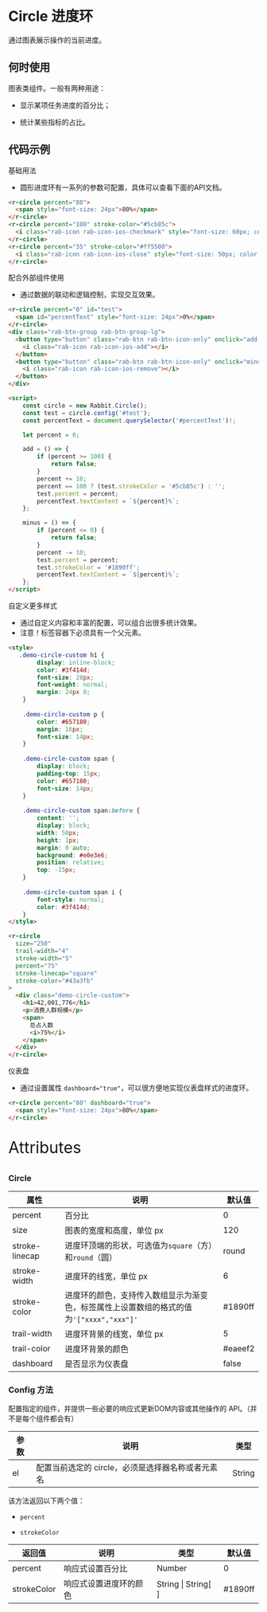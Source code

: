 # Circle 进度环

通过图表展示操作的当前进度。

## 何时使用

图表类组件。一般有两种用途：

- 显示某项任务进度的百分比；

- 统计某些指标的占比。

## 代码示例

基础用法

* 圆形进度环有一系列的参数可配置，具体可以查看下面的API文档。

```html
<r-circle percent="80">
  <span style="font-size: 24px">80%</span>
</r-circle>
<r-circle percent="100" stroke-color="#5cb85c">
  <i class="rab-icon rab-icon-ios-checkmark" style="font-size: 60px; color: #5cb85c"></i>
</r-circle>
<r-circle percent="35" stroke-color="#ff5500">
  <i class="rab-icon rab-icon-ios-close" style="font-size: 50px; color: #ff5500"></i>
</r-circle>
```

配合外部组件使用

- 通过数据的联动和逻辑控制，实现交互效果。

```html
<r-circle percent="0" id="test">
  <span id="percentText" style="font-size: 24px">0%</span>
</r-circle>
<div class="rab-btn-group rab-btn-group-lg">
  <button type="button" class="rab-btn rab-btn-icon-only" onclick="add()">
    <i class="rab-icon rab-icon-ios-add"></i>
  </button>
  <button type="button" class="rab-btn rab-btn-icon-only" onclick="minus()">
    <i class="rab-icon rab-icon-ios-remove"></i>
  </button>
</div>

<script>
    const circle = new Rabbit.Circle();
    const test = circle.config('#test');
    const percentText = document.querySelector('#percentText')!;

    let percent = 0;

    add = () => {
        if (percent >= 100) {
            return false;
        }
        percent += 10;
        percent == 100 ? (test.strokeColor = '#5cb85c') : '';
        test.percent = percent;
        percentText.textContent = `${percent}%`;
    };

    minus = () => {
        if (percent <= 0) {
            return false;
        }
        percent -= 10;
        test.percent = percent;
        test.strokeColor = '#1890ff';
        percentText.textContent = `${percent}%`;
    };
</script>
```

自定义更多样式

- 通过自定义内容和丰富的配置，可以组合出很多统计效果。
- 注意！标签容器下必须具有一个父元素。

```html
<style>
   .demo-circle-custom h1 {
        display: inline-block;
        color: #3f414d;
        font-size: 28px;
        font-weight: normal;
        margin: 24px 0;
    }
    
    .demo-circle-custom p {
        color: #657180;
        margin: 16px;
        font-size: 14px;
    }
    
    .demo-circle-custom span {
        display: block;
        padding-top: 15px;
        color: #657180;
        font-size: 14px;
    }
    
    .demo-circle-custom span:before {
        content: '';
        display: block;
        width: 50px;
        height: 1px;
        margin: 0 auto;
        background: #e0e3e6;
        position: relative;
        top: -15px;
    }
    
    .demo-circle-custom span i {
        font-style: normal;
        color: #3f414d;
    }
</style>

<r-circle 
  size="250" 
  trail-width="4" 
  stroke-width="5" 
  percent="75" 
  stroke-linecap="square" 
  stroke-color="#43a3fb"
>
  <div class="demo-circle-custom">
    <h1>42,001,776</h1>
    <p>消费人群规模</p>
    <span>
      总占人数
      <i>75%</i>
    </span>
  </div>
</r-circle>
```

仪表盘

- 通过设置属性 `dashboard="true"`，可以很方便地实现仪表盘样式的进度环。

```html
<r-circle percent="80" dashboard="true">
  <span style="font-size: 24px">80%</span>
</r-circle>
```

<p style="font-size: 32px">Attributes</p>

### Circle

| 属性           | 说明                                                         | 默认值   |
| -------------- | ------------------------------------------------------------ | -------- |
| percent        | 百分比                                                       | 0        |
| size           | 图表的宽度和高度，单位 px                                    | 120      |
| stroke-linecap | 进度环顶端的形状，可选值为`square`（方）和`round`（圆）      | round    |
| stroke-width   | 进度环的线宽，单位 px                                        | 6        |
| stroke-color   | 进度环的颜色，支持传入数组显示为渐变色，标签属性上设置数组的格式的值为`'["xxxx","xxx"]'` | \#1890ff |
| trail-width    | 进度环背景的线宽，单位 px                                    | 5        |
| trail-color    | 进度环背景的颜色                                             | \#eaeef2 |
| dashboard      | 是否显示为仪表盘                                             | false    |

### Config  方法

配置指定的组件，并提供一些必要的响应式更新DOM内容或其他操作的 API。（并不是每个组件都会有）

| 参数 | 说明                                              | 类型   |
| ---- | ------------------------------------------------- | ------ |
| el   | 配置当前选定的 circle，必须是选择器名称或者元素名 | String |

该方法返回以下两个值：

- `percent`

- `strokeColor`

| 返回值      | 说明                   | 类型                 | 默认值  |
| ----------- | ---------------------- | -------------------- | ------- |
| percent     | 响应式设置百分比       | Number               | 0       |
| strokeColor | 响应式设置进度环的颜色 | String  \| String[ ] | #1890ff |

